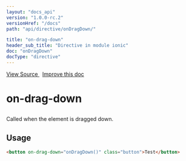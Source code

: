 ```yaml
---
layout: "docs_api"
version: "1.0.0-rc.2"
versionHref: "/docs"
path: "api/directive/onDragDown/"

title: "on-drag-down"
header_sub_title: "Directive in module ionic"
doc: "onDragDown"
docType: "directive"
---
```


<div class="improve-docs">
  <a href='https://github.com/driftyco/ionic-v1/blob/master/js/angular/directive/gesture.js#L140'>
    View Source
  </a>
  &nbsp;
  <a href='http://github.com/driftyco/ionic/edit/master/js/angular/directive/gesture.js#L140'>
    Improve this doc
  </a>
</div>




<h1 class="api-title">

  on-drag-down



</h1>





Called when the element is dragged down.








  
<h2 id="usage">Usage</h2>
  
```html
<button on-drag-down="onDragDown()" class="button">Test</button>
```
  
  

  





